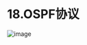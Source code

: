 # 18.OSPF协议  

![image](https://user-images.githubusercontent.com/58176267/173265359-d5667528-6145-48fb-b23d-a0402401bc83.png)
